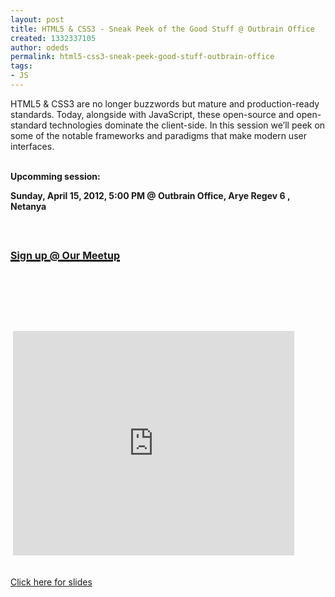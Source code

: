 ```yaml
---
layout: post
title: HTML5 & CSS3 - Sneak Peek of the Good Stuff @ Outbrain Office
created: 1332337105
author: odeds
permalink: html5-css3-sneak-peek-good-stuff-outbrain-office
tags:
- JS
---
```

<div>HTML5 &amp; CSS3 are no longer buzzwords but mature and  production-ready standards. Today, alongside with JavaScript, these  open-source and open-standard technologies dominate the client-side. In  this session we&rsquo;ll peek on some of the notable frameworks and paradigms  that make modern user interfaces.</div>
<div>&nbsp;</div>
<div>
<div class="clearfix event-stack-display" id="event-when-display"><time itemprop="startDate" datetime="2012-04-15T17:00:00+03:00">
<p class="headline"><strong>Upcomming session: <br />
</strong></p>
<p class="event-where-address subtext" itemprop="address" itemscope="" itemtype="http://schema.org/PostalAddress"><strong>Sunday, April 15, 2012, 5:00 PM @ </strong><strong>Outbrain Office</strong><strong>, Arye Regev 6 , <span>Netanya</span>  </strong></p>
<p class="event-where-address subtext" itemprop="address" itemscope="" itemtype="http://schema.org/PostalAddress">&nbsp;</p>
<h2><a target="_blank" href="http://www.meetup.com/Tikal-TCE/events/57231192/"><span style="font-size: medium;"><u>Sign up @ Our Meetup</u></span></a></h2>
<p class="event-where-address subtext" itemprop="address" itemscope="" itemtype="http://schema.org/PostalAddress">&nbsp;</p>
<p class="event-where-address subtext" itemprop="address" itemscope="" itemtype="http://schema.org/PostalAddress">&nbsp;</p>
</time></div>
</div>
<div>&nbsp;</div>
<p>&nbsp;<iframe width="450" height="359" frameborder="0" allowfullscreen="" src="http://blip.tv/play/grVLgu%2B3NwA.html?p=1"></iframe><embed style="display: none;" src="http://a.blip.tv/api.swf#grVLgu+3NwA" type="application/x-shockwave-flash"></embed></p>
<div>
<div>&nbsp;</div>
<div><a href="http://tinyurl.com/sagir">Click here for slides</a></div>
<div>&nbsp;</div>
<div>&nbsp;</div>
</div>
<p>&nbsp;</p>
